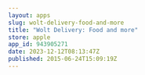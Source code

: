 ```yaml
---
layout: apps
slug: wolt-delivery-food-and-more
title: "Wolt Delivery: Food and more"
store: apple
app_id: 943905271
date: 2023-12-12T08:13:47Z
published: 2015-06-24T15:09:19Z
---
```

